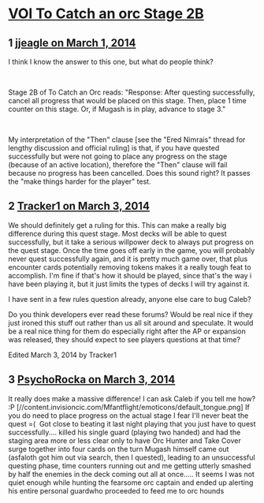 # [VOI To Catch an orc Stage 2B](https://community.fantasyflightgames.com/topic/100324-voi-to-catch-an-orc-stage-2b/)

## 1 [jjeagle on March 1, 2014](https://community.fantasyflightgames.com/topic/100324-voi-to-catch-an-orc-stage-2b/?do=findComment&comment=999635)

I think I know the answer to this one, but what do people think?

 

Stage 2B of To Catch an Orc reads: "Response: After questing successfully, cancel all progress that would be placed on this stage. Then, place 1 time counter on this stage. Or, if Mugash is in play, advance to stage 3."

 

My interpretation of the "Then" clause [see the "Ered Nimrais" thread for lengthy discussion and official ruling] is that, if you have quested successfully but were not going to place any progress on the stage (because of an active location), therefore the "Then" clause will fail because no progress has been cancelled. Does this sound right? It passes the "make things harder for the player" test.

## 2 [Tracker1 on March 3, 2014](https://community.fantasyflightgames.com/topic/100324-voi-to-catch-an-orc-stage-2b/?do=findComment&comment=1000786)

We should definitely get a ruling for this. This can make a really big difference during this quest stage. Most decks will be able to quest successfully, but it take a serious willpower deck to always put progress on the quest stage. Once the time goes off early in the game, you will probably never quest successfully again, and it is pretty much game over, that plus encounter cards potentially removing tokens makes it a really tough feat to accomplish. I'm fine if that's how it should be played, since that's the way i have been playing it, but it just limits the types of decks I will try against it.

I have sent in a few rules question already, anyone else care to bug Caleb?

Do you think developers ever read these forums? Would be real nice if they just ironed this stuff out rather than us all sit around and speculate. It would be a real nice thing for them do especially right after the AP or expansion was released, they should expect to see players questions at that time?

Edited March 3, 2014 by Tracker1

## 3 [PsychoRocka on March 3, 2014](https://community.fantasyflightgames.com/topic/100324-voi-to-catch-an-orc-stage-2b/?do=findComment&comment=1000859)

It really does make a massive difference! I can ask Caleb if you tell me how? :P [//content.invisioncic.com/Mfantflight/emoticons/default_tongue.png]
If you do need to place progress on the actual stage I fear I'll never beat the quest =( 
Got close to beating it last night playing that you just have to quest successfully.... killed his single guard (playing two handed) and had the staging area more or less clear only to have Orc Hunter and Take Cover surge together into four cards on the turn Mugash himself came out (asfaloth got him out via search, then I quested), leading to an unsuccessful questing phase, time counters running out and me getting utterly smashed by half the enemies in the deck coming out all at once.....
It seems I was not quiet enough while hunting the fearsome orc captain and ended up alerting his entire personal guardwho proceeded to feed me to orc hounds

